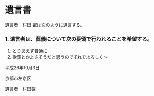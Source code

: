 遺言書
======

遺言者　村田 叡は次のように遺言する。

### 1. 遺言者は、葬儀について次の要領で行われることを希望する。
1. とりあえず普通に
1. 歌葬とかよさそうだと思うのでそれでよろしく〜

平成26年10月3日

京都市左京区

遺言者　村田叡
